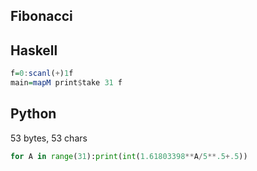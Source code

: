 ## Fibonacci

## Haskell

```hs
f=0:scanl(+)1f
main=mapM print$take 31 f
```

## Python

53 bytes, 53 chars

```py
for A in range(31):print(int(1.61803398**A/5**.5+.5))
```